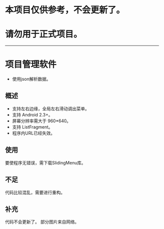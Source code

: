 # 本项目仅供参考，不会更新了。
# 请勿用于正式项目。
* * *

# 项目管理软件



 * 使用json解析数据。


## 概述

 * 支持左右边缘，全局左右滑动调出菜单。
 * 支持 Android 2.3+。
 * 屏幕分辨率需大于 960*640。
 * 支持 ListFragment。
 * 程序内URL已经失效。



## 使用

要使程序无错误，需下载SlidingMenu库。

## 不足

代码比较混乱，需要进行重构。

## 补充

代码不会更新了。
部分图片来自网络。

